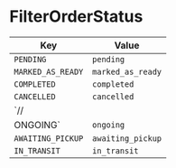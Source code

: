 # FilterOrderStatus

| Key | Value |
|-----|--------|
| `PENDING` | `pending` |
| `MARKED_AS_READY` | `marked_as_ready` |
| `COMPLETED` | `completed` |
| `CANCELLED` | `cancelled` |
| `//
  ONGOING` | `ongoing` |
| `AWAITING_PICKUP` | `awaiting_pickup` |
| `IN_TRANSIT` | `in_transit` |
